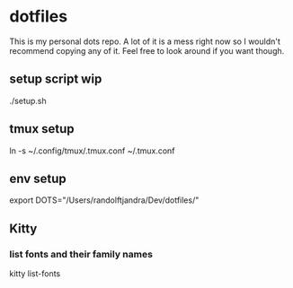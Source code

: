 # dotfiles
This is my personal dots repo. A lot of it is a mess right now so I wouldn't recommend copying any of it.
Feel free to look around if you want though.

## setup script wip
./setup.sh

## tmux setup
ln -s ~/.config/tmux/.tmux.conf ~/.tmux.conf 

## env setup
export DOTS="/Users/randolftjandra/Dev/dotfiles/"

## Kitty
### list fonts and their family names
kitty list-fonts
